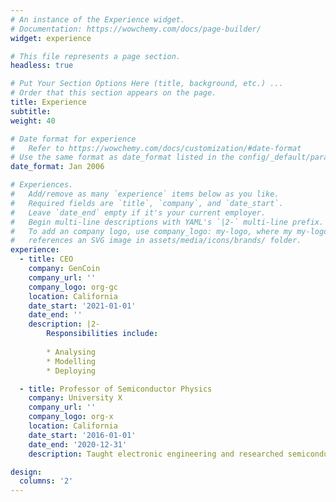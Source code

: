```yaml
---
# An instance of the Experience widget.
# Documentation: https://wowchemy.com/docs/page-builder/
widget: experience

# This file represents a page section.
headless: true

# Put Your Section Options Here (title, background, etc.) ...
# Order that this section appears on the page.
title: Experience
subtitle:
weight: 40

# Date format for experience
#   Refer to https://wowchemy.com/docs/customization/#date-format
# Use the same format as date_format listed in the config/_default/params.yaml
date_format: Jan 2006

# Experiences.
#   Add/remove as many `experience` items below as you like.
#   Required fields are `title`, `company`, and `date_start`.
#   Leave `date_end` empty if it's your current employer.
#   Begin multi-line descriptions with YAML's `|2-` multi-line prefix.
#   To add an company logo, use company_logo: my-logo, where my my-logo 
#   references an SVG image in assets/media/icons/brands/ folder.
experience:
  - title: CEO
    company: GenCoin
    company_url: ''
    company_logo: org-gc
    location: California
    date_start: '2021-01-01'
    date_end: ''
    description: |2-
        Responsibilities include:
        
        * Analysing
        * Modelling
        * Deploying

  - title: Professor of Semiconductor Physics
    company: University X
    company_url: ''
    company_logo: org-x
    location: California
    date_start: '2016-01-01'
    date_end: '2020-12-31'
    description: Taught electronic engineering and researched semiconductor physics.

design:
  columns: '2'
---
```

